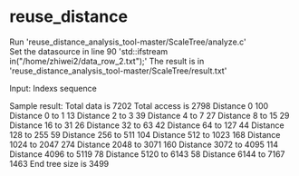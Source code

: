 # reuse_distance



Run 'reuse_distance_analysis_tool-master/ScaleTree/analyze.c'  
Set the datasource in line 90 'std::ifstream in("/home/zhiwei2/data_row_2.txt");'
The result is in 'reuse_distance_analysis_tool-master/ScaleTree/result.txt'


Input: Indexs sequence

Sample result:
 Total data is 7202
 Total access is 2798
 Distance 0     100
 Distance 0 to 1        13
 Distance 2 to 3        39
 Distance 4 to 7        27
 Distance 8 to 15       29
 Distance 16 to 31      26
 Distance 32 to 63      42
 Distance 64 to 127     44
 Distance 128 to 255    59
 Distance 256 to 511    104
 Distance 512 to 1023   168
 Distance 1024 to 2047  274
 Distance 2048 to 3071  160
 Distance 3072 to 4095  114
 Distance 4096 to 5119  78
 Distance 5120 to 6143  58
 Distance 6144 to 7167  1463
 End tree size is 3499

